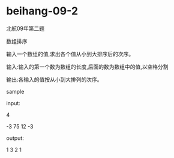# beihang-09-2
北航09年第二题

数组排序

输入一个数组的值,求出各个值从小到大排序后的次序。

输入:输入的第一个数为数组的长度,后面的数为数组中的值,以空格分割

输出:各输入的值按从小到大排列的次序。

sample

input:

4

-3 75 12 -3

output:

1 3 2 1

